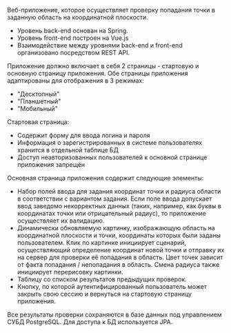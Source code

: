Веб-приложение, которое осуществляет проверку попадания точки в заданную область на координатной плоскости.

- Уровень back-end основан на Spring.
- Уровень front-end построен на Vue.js
- Взаимодействие между уровнями back-end и front-end организовано посредством REST API.


Приложение должно включает в себя 2 страницы - стартовую и основную страницу приложения. Обе страницы приложения адаптированы для отображения в 3 режимах:

- "Десктопный"
- "Планшетный"
- "Мобильный"

  
Стартовая страница:
- Содержит форму для ввода логина и пароля
- Информация о зарегистрированных в системе пользователях хранится в отдельной таблице БД
- Доступ неавторизованных пользователей к основной странице приложения запрещён


Основная страница приложения содержит следующие элементы:
- Набор полей ввода для задания координат точки и радиуса области в соответствии с вариантом задания. Если поле ввода допускает ввод заведомо некорректных данных (таких, например, как буквы в координатах точки или отрицательный радиус), то приложение осуществляет их валидацию.
- Динамически обновляемую картинку, изображающую область на координатной плоскости и точки, координаты которых были заданы пользователем. Клик по картинке инициирует сценарий, осуществляющий определение координат новой точки и отправку их на сервер для проверки её попадания в область. Цвет точек зависит от факта попадания / непопадания в область. Смена радиуса также инициирует перерисовку картинки.
- Таблицу со списком результатов предыдущих проверок.
- Кнопку, по которой аутентифицированный пользователь может закрыть свою сессию и вернуться на стартовую страницу приложения.


Все результаты проверки сохраняются в базе данных под управлением СУБД PostgreSQL.
Для доступа к БД используется JPA.

